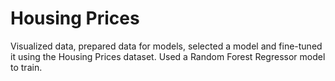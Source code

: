 # Housing Prices
Visualized data, prepared data for models, selected a model and fine-tuned it using the Housing Prices dataset.
Used a Random Forest Regressor model to train.
